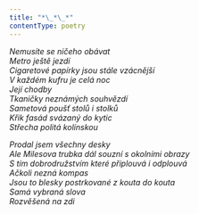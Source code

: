 ```yaml
---
title: "*\_*\_*"
contentType: poetry
---
```


<section>

_Nemusíte se ničeho obávat  
Metro ještě jezdí  
Cigaretové papírky jsou stále vzácnější  
V každém kufru je celá noc  
Její chodby  
Tkaničky neznámých souhvězdí  
Sametová poušť stolů i stolků  
Křik fasád svázaný do kytic  
Střecha politá kolínskou_

</section>

<section>

_Prodal jsem všechny desky  
Ale Milesova trubka dál souzní s okolními obrazy  
S tím dobrodružstvím které připlouvá i odplouvá  
Ačkoli nezná kompas  
Jsou to blesky postrkované z kouta do kouta  
Samá vybraná slova  
Rozvěšená na zdi_

</section>
